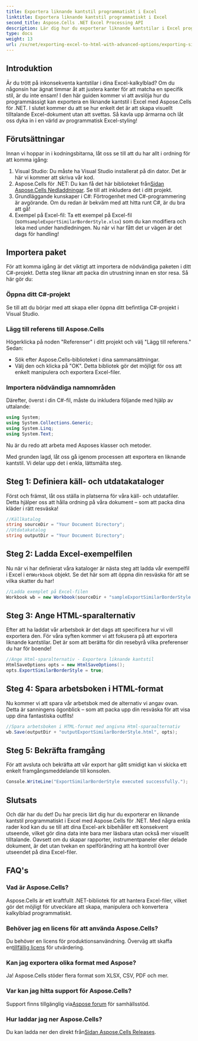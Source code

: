 ```yaml
---
title: Exportera liknande kantstil programmatiskt i Excel
linktitle: Exportera liknande kantstil programmatiskt i Excel
second_title: Aspose.Cells .NET Excel Processing API
description: Lär dig hur du exporterar liknande kantstilar i Excel programmatiskt med Aspose.Cells för .NET med denna enkla steg-för-steg-guide.
type: docs
weight: 13
url: /sv/net/exporting-excel-to-html-with-advanced-options/exporting-similar-border-style/
---
```

## Introduktion
Är du trött på inkonsekventa kantstilar i dina Excel-kalkylblad? Om du någonsin har ägnat timmar åt att justera kanter för att matcha en specifik stil, är du inte ensam! I den här guiden kommer vi att avslöja hur du programmässigt kan exportera en liknande kantstil i Excel med Aspose.Cells för .NET. I slutet kommer du att se hur enkelt det är att skapa visuellt tilltalande Excel-dokument utan att svettas. Så kavla upp ärmarna och låt oss dyka in i en värld av programmatisk Excel-styling!
## Förutsättningar
Innan vi hoppar in i kodningsbitarna, låt oss se till att du har allt i ordning för att komma igång:
1. Visual Studio: Du måste ha Visual Studio installerat på din dator. Det är här vi kommer att skriva vår kod.
2.  Aspose.Cells för .NET: Du kan få det här biblioteket från[Sidan Aspose.Cells Nedladdningar](https://releases.aspose.com/cells/net/). Se till att inkludera det i ditt projekt.
3. Grundläggande kunskaper i C#: Förtrogenhet med C#-programmering är avgörande. Om du redan är bekväm med att hitta runt C#, är du bra att gå!
4. Exempel på Excel-fil: Ta ett exempel på Excel-fil (som`sampleExportSimilarBorderStyle.xlsx`) som du kan modifiera och leka med under handledningen.
Nu när vi har fått det ur vägen är det dags för handling!
## Importera paket
För att komma igång är det viktigt att importera de nödvändiga paketen i ditt C#-projekt. Detta steg liknar att packa din utrustning innan en stor resa. Så här gör du:
### Öppna ditt C#-projekt
Se till att du börjar med att skapa eller öppna ditt befintliga C#-projekt i Visual Studio.
### Lägg till referens till Aspose.Cells
Högerklicka på noden "Referenser" i ditt projekt och välj "Lägg till referens." Sedan:
- Sök efter Aspose.Cells-biblioteket i dina sammansättningar.
- Välj den och klicka på "OK".
Detta bibliotek gör det möjligt för oss att enkelt manipulera och exportera Excel-filer.
### Importera nödvändiga namnområden
Därefter, överst i din C#-fil, måste du inkludera följande med hjälp av uttalande:
```csharp
using System;
using System.Collections.Generic;
using System.Linq;
using System.Text;
```
Nu är du redo att arbeta med Asposes klasser och metoder.

Med grunden lagd, låt oss gå igenom processen att exportera en liknande kantstil. Vi delar upp det i enkla, lättsmälta steg.
## Steg 1: Definiera käll- och utdatakataloger
Först och främst, låt oss ställa in platserna för våra käll- och utdatafiler. Detta hjälper oss att hålla ordning på våra dokument – som att packa dina kläder i rätt resväska!
```csharp
//Källkatalog
string sourceDir = "Your Document Directory";
//Utdatakatalog
string outputDir = "Your Document Directory";
```
## Steg 2: Ladda Excel-exempelfilen
 Nu när vi har definierat våra kataloger är nästa steg att ladda vår exempelfil i Excel i en`Workbook` objekt. Se det här som att öppna din resväska för att se vilka skatter du har!
```csharp
//Ladda exemplet på Excel-filen
Workbook wb = new Workbook(sourceDir + "sampleExportSimilarBorderStyle.xlsx");
```
## Steg 3: Ange HTML-sparalternativ
Efter att ha laddat vår arbetsbok är det dags att specificera hur vi vill exportera den. För våra syften kommer vi att fokusera på att exportera liknande kantstilar. Det är som att berätta för din resebyrå vilka preferenser du har för boende!
```csharp
//Ange Html-sparalternativ - Exportera liknande kantstil
HtmlSaveOptions opts = new HtmlSaveOptions();
opts.ExportSimilarBorderStyle = true;
```
## Steg 4: Spara arbetsboken i HTML-format
Nu kommer vi att spara vår arbetsbok med de alternativ vi angav ovan. Detta är sanningens ögonblick – som att packa upp din resväska för att visa upp dina fantastiska outfits!
```csharp
//Spara arbetsboken i HTML-format med angivna Html-sparaalternativ
wb.Save(outputDir + "outputExportSimilarBorderStyle.html", opts);
```
## Steg 5: Bekräfta framgång
För att avsluta och bekräfta att vår export har gått smidigt kan vi skicka ett enkelt framgångsmeddelande till konsolen.
```csharp
Console.WriteLine("ExportSimilarBorderStyle executed successfully.");
```
## Slutsats
Och där har du det! Du har precis lärt dig hur du exporterar en liknande kantstil programmatiskt i Excel med Aspose.Cells för .NET. Med några enkla rader kod kan du se till att dina Excel-ark bibehåller ett konsekvent utseende, vilket gör dina data inte bara mer läsbara utan också mer visuellt tilltalande.
Oavsett om du skapar rapporter, instrumentpaneler eller delade dokument, är det utan tvekan en spelförändring att ha kontroll över utseendet på dina Excel-filer.
## FAQ's
### Vad är Aspose.Cells?
Aspose.Cells är ett kraftfullt .NET-bibliotek för att hantera Excel-filer, vilket gör det möjligt för utvecklare att skapa, manipulera och konvertera kalkylblad programmatiskt.
### Behöver jag en licens för att använda Aspose.Cells?
Du behöver en licens för produktionsanvändning. Överväg att skaffa en[tillfällig licens](https://purchase.aspose.com/temporary-license/) för utvärdering.
### Kan jag exportera olika format med Aspose?
Ja! Aspose.Cells stöder flera format som XLSX, CSV, PDF och mer.
### Var kan jag hitta support för Aspose.Cells?
 Support finns tillgänglig via[Aspose forum](https://forum.aspose.com/c/cells/9) för samhällsstöd.
### Hur laddar jag ner Aspose.Cells?
 Du kan ladda ner den direkt från[Sidan Aspose.Cells Releases](https://releases.aspose.com/cells/net/).
